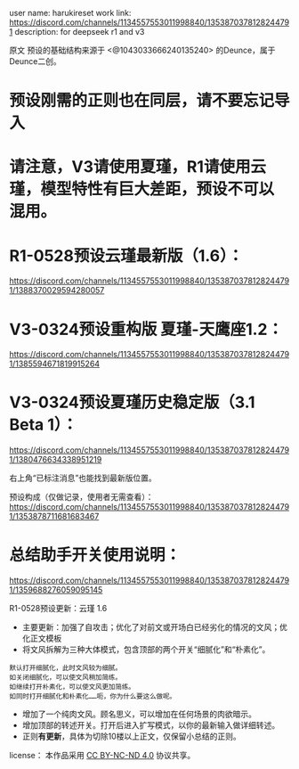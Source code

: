 user name:  harukireset
work link: https://discord.com/channels/1134557553011998840/1353870378128244791
description: for deepseek r1 and v3

原文
预设的基础结构来源于 <@1043033666240135240> 的Deunce，属于Deunce二创。

# 预设刚需的正则也在同层，请不要忘记导入
# 请注意，V3请使用夏瑾，R1请使用云瑾，模型特性有巨大差距，预设**不可以混用**。

# R1-0528预设云瑾最新版（1.6）：
https://discord.com/channels/1134557553011998840/1353870378128244791/1388370029594280057
# V3-0324预设重构版 夏瑾-天鹰座1.2：
https://discord.com/channels/1134557553011998840/1353870378128244791/1385594671819915264
# V3-0324预设夏瑾历史稳定版（3.1 Beta 1）：
https://discord.com/channels/1134557553011998840/1353870378128244791/1380476634338951219


右上角“已标注消息”也能找到最新版位置。

预设构成（仅做记录，使用者无需查看）：https://discord.com/channels/1134557553011998840/1353870378128244791/1353878711681683467


# 总结助手开关使用说明：
https://discord.com/channels/1134557553011998840/1353870378128244791/1359688276059095145



R1-0528预设更新：云瑾 1.6
- 主要更新：加强了自攻击；优化了对前文或开场白已经劣化的情况的文风；优化正文模板
- 将文风拆解为三种大体模式，包含顶部的两个开关“细腻化”和“朴素化”。
```
默认打开细腻化，此时文风较为细腻。
如关闭细腻化，可以使文风稍加简练。
如继续打开朴素化，可以使文风更加简练。
如同时打开细腻化和朴素化……呃，你为什么要这么做呢。
```
- 增加了一个纯肉文风。顾名思义，可以增加在任何场景的肉欲暗示。
- 增加顶部的转述开关。打开后进入扩写模式，以你的最新输入做详细转述。
- 正则**有更新**，具体为切除10楼以上正文，仅保留小总结的正则。



license：
本作品采用 [CC BY-NC-ND 4.0](https://creativecommons.org/licenses/by-nc-sa/4.0/) 协议共享。